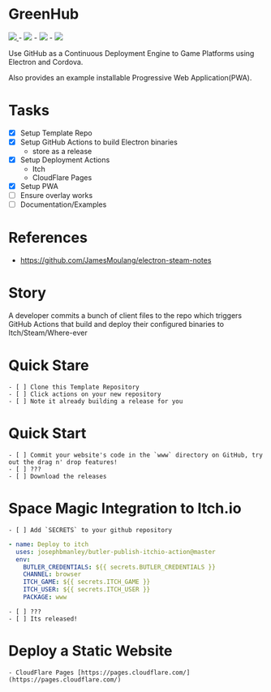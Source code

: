 # GreenHub

[![](https://img.shields.io/badge/ITCH.IO-darkgreen?style=for-the-badge)
](https://corporate-entity.itch.io/greenhub)
\-
[![](https://img.shields.io/badge/PROGRESSIVE_WEB_APP-darkgreen?style=for-the-badge)](https://greenhub.pages.dev/)
\-
[![](https://img.shields.io/badge/ANDROID-darkgreen?style=for-the-badge)](https://github.com/AGoblinKing/greenhub/releases/download/latest/app-release-unsigned.apk)
\-
[![](https://img.shields.io/badge/WINDOWS-darkgreen?style=for-the-badge)](https://github.com/AGoblinKing/greenhub/releases/download/latest/green-hub.0.0.1.exe)

Use GitHub as a Continuous Deployment Engine to Game Platforms using Electron and Cordova.

Also provides an example installable Progressive Web Application(PWA).

# Tasks

- [x] Setup Template Repo
- [x] Setup GitHub Actions to build Electron binaries
  - store as a release
- [x] Setup Deployment Actions
  - Itch
  - CloudFlare Pages
- [x] Setup PWA
- [ ] Ensure overlay works
- [ ] Documentation/Examples

# References

- https://github.com/JamesMoulang/electron-steam-notes

# Story

A developer commits a bunch of client files to the repo which triggers GitHub Actions that build and deploy their configured binaries to Itch/Steam/Where-ever

# Quick Stare

    - [ ] Clone this Template Repository
    - [ ] Click actions on your new repository
    - [ ] Note it already building a release for you

# Quick Start

    - [ ] Commit your website's code in the `www` directory on GitHub, try out the drag n' drop features!
    - [ ] ???
    - [ ] Download the releases

# Space Magic Integration to Itch.io

    - [ ] Add `SECRETS` to your github repository

```yaml
- name: Deploy to itch
  uses: josephbmanley/butler-publish-itchio-action@master
  env:
    BUTLER_CREDENTIALS: ${{ secrets.BUTLER_CREDENTIALS }}
    CHANNEL: browser
    ITCH_GAME: ${{ secrets.ITCH_GAME }}
    ITCH_USER: ${{ secrets.ITCH_USER }}
    PACKAGE: www
```

    - [ ] ???
    - [ ] Its released!

# Deploy a Static Website

    - CloudFlare Pages [https://pages.cloudflare.com/](https://pages.cloudflare.com/)
